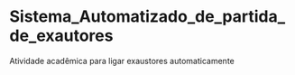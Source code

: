 # Sistema_Automatizado_de_partida_de_exautores
Atividade acadêmica para ligar exaustores automaticamente
